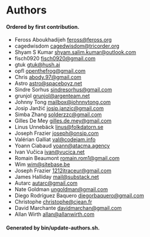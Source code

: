 # Authors

#### Ordered by first contribution.

- Feross Aboukhadijeh <feross@feross.org>
- cagedwisdom <cagedwisdom@tricorder.org>
- Shyam S Kumar <shyam.salim.kumar@outlook.com>
- fisch0920 <fisch0920@gmail.com>
- gtuk <gtuk@hush.ai>
- opfl <openthefrog@gmail.com>
- Chris <abody.97@gmail.com>
- Astro <astro@spaceboyz.net>
- Sindre Sorhus <sindresorhus@gmail.com>
- grunjol <grunjol@argenteam.net>
- Johnny Tong <mailbox@johnnytong.com>
- Josip Janžić <josip.janzic@gmail.com>
- Simba Zhang <solderzzc@gmail.com>
- Gilles De Mey <gilles.de.mey@gmail.com>
- Linus Unnebäck <linus@folkdatorn.se>
- Joseph Frazier <joseph@onsip.com>
- Valérian Galliat <val@codejam.info>
- Yoann Ciabaud <yoann@atacma.agency>
- Ivan Vučica <ivan@vucica.net>
- Romain Beaumont <romain.rom1@gmail.com>
- Wim <wim@sitebase.be>
- Joseph Frazier <1212jtraceur@gmail.com>
- James Halliday <mail@substack.net>
- Autarc <autarc@gmail.com>
- Nate Goldman <ungoldman@gmail.com>
- Diego Rodríguez Baquero <diegorbaquero@gmail.com>
- Christophe <christophe@cjean.fr>
- David Marchante <davidmarchan@gmail.com>
- Allan Wirth <allan@allanwirth.com>

#### Generated by bin/update-authors.sh.

